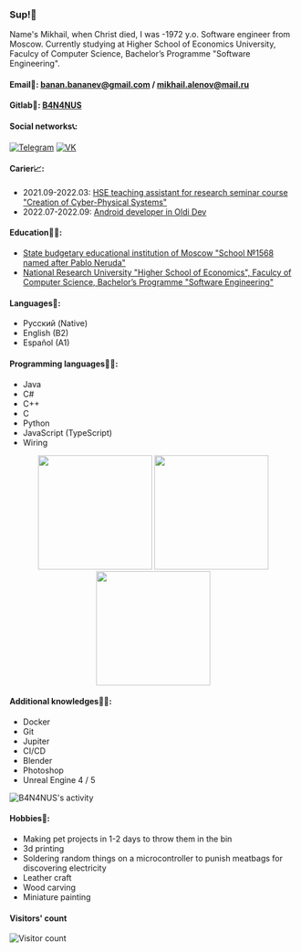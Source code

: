 ### Sup!👋
Name's Mikhail, when Christ died, I was -1972 y.o.
Software engineer from Moscow.
Currently studying at Higher School of Economics University, Faculcy of Computer Science, Bachelor’s Programme "Software Engineering".

#### Email💌: banan.bananev@gmail.com / mikhail.alenov@mail.ru

#### Gitlab👾: [B4N4NUS](https://gitlab.com/B4N4NUS)

#### Social networks📞:
[![Telegram](https://img.shields.io/badge/telegram-1DA1F2?logo=telegram&style=for-the-badge&logoColor=fff)](https://t.me/Great_and_Powerful_Bananus)
[![VK](https://img.shields.io/badge/VK-4b74a2?logo=vk&style=for-the-badge&logoColor=fff)](https://vk.com/sperm_whales_cant_cum)

#### Carier📈:
- 2021.09-2022.03: [HSE teaching assistant for research seminar course "Creation of Cyber-Physical Systems"](https://cs.hse.ru/initiative/2021/2022-2)
- 2022.07-2022.09: [Android developer in Oldi Dev](https://oldi.dev/) 

#### Education👨‍🎓:
- [State budgetary educational institution of Moscow "School №1568 named after Pablo Neruda"](https://lyc1568.mskobr.ru/)
- [National Research University "Higher School of Economics", Faculcy of Computer Science, Bachelor’s Programme "Software Engineering"](https://www.hse.ru/en/ba/se)

#### Languages👅:
- Русский (Native)
- English (B2)
- Español (A1)

#### Programming languages👨‍💻:
- Java
- C#
- C++
- C
- Python
- JavaScript (TypeScript)
- Wiring

<p align="center">
  <img height="200" src="https://github-readme-stats.vercel.app/api/top-langs/?username=B4N4NUS&langs_count=10&layout=compact"/>
  <img height="200" src="https://github-readme-stats.vercel.app/api?username=B4N4NUS"/>
  <img height="200" src="https://github-readme-streak-stats.herokuapp.com/?user=B4N4NUS"/>
</p>

#### Additional knowledges👨‍🏭:
- Docker
- Git
- Jupiter
- CI/CD
- Blender
- Photoshop
- Unreal Engine 4 / 5

<img alt="B4N4NUS's activity" src="https://github-readme-activity-graph.cyclic.app/graph/?username=B4N4NUS&theme=github-light&custom_title=OFFLUCK%27s%20activity"/>

#### Hobbies👾:
- Making pet projects in 1-2 days to throw them in the bin
- 3d printing
- Soldering random things on a microcontroller to punish meatbags for discovering electricity
- Leather craft
- Wood carving
- Miniature painting



#### Visitors' count
<img src="https://profile-counter.glitch.me/{B4N4NUS}/count.svg" alt="Visitor count" />

<!--
**B4N4NUS/B4N4NUS** is a ✨ _special_ ✨ repository because its `README.md` (this file) appears on your GitHub profile.

Here are some ideas to get you started:

- 🔭 I’m currently working on ...
- 🌱 I’m currently learning ...
- 👯 I’m looking to collaborate on ...
- 🤔 I’m looking for help with ...
- 💬 Ask me about ...
- 📫 How to reach me: ...
- 😄 Pronouns: ...
- ⚡ Fun fact: ...
-->
